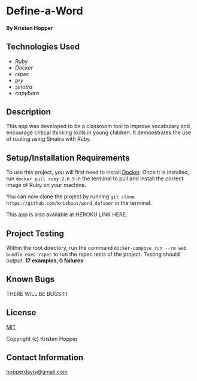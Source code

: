 # Define-a-Word

#### By Kristen Hopper

## Technologies Used

* _Ruby_
* _Docker_
* _rspec_
* _pry_
* _sinatra_
* _capybara_

## Description

This app was developed to be a classroom tool to improve vocabulary and encourage critical thinking skills in young children. It demonstrates the use of routing using Sinatra with Ruby. 

## Setup/Installation Requirements

To use this project, you will first need to install [Docker](https://docs.docker.com/get-docker/). Once it is installed, run `docker pull ruby:2.6.5` in the terminal to pull and install the correct image of Ruby on your machine.

You can now clone the project by running `git clone https://github.com/krishops/word_definer` in the terminal.

This app is also available at HEROKU LINK HERE.

## Project Testing

Within the root directory, run the command `docker-compose run --rm web bundle exec rspec` to run the rspec tests of the project.
Testing should output:
**17 examples, 0 failures**  

## Known Bugs

THERE WILL BE BUGS!!!!

## License

[MIT](https://opensource.org/licenses/MIT)

Copyright (c) Kristen Hopper

## Contact Information

hopperdavis@gmail.com